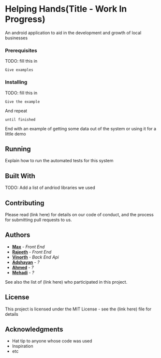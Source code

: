 # Helping Hands(Title - Work In Progress)

An android application to aid in the development and growth of local businesses

### Prerequisites

TODO: fill this in

```
Give examples
```

### Installing

TODO: fill this in

```
Give the example
```

And repeat

```
until finished
```

End with an example of getting some data out of the system or using it for a little demo

## Running

Explain how to run the automated tests for this system

## Built With

TODO: Add a list of andriod libraries we used 

## Contributing

Please read (link here) for details on our code of conduct, and the process for submitting pull requests to us.

## Authors

* **[Max](https://github.com/MaxBelleville)** - *Front End*
* **[Rajeeth](https://github.com/McRaj)** - *Front End*
* **[Vinorth](https://github.com/vinorth)** - *Back End Api*
* **[Adshayan](https://github.com/adshayanB)** - *?*
* **[Ahmed](https://github.com/KingSomaan12)** - *?*
* **[Mehadi](https://github.com/KnightOfHonour12)** - *?*

See also the list of (link here) who participated in this project.

## License

This project is licensed under the MIT License - see the (link here) file for details

## Acknowledgments

* Hat tip to anyone whose code was used
* Inspiration
* etc
